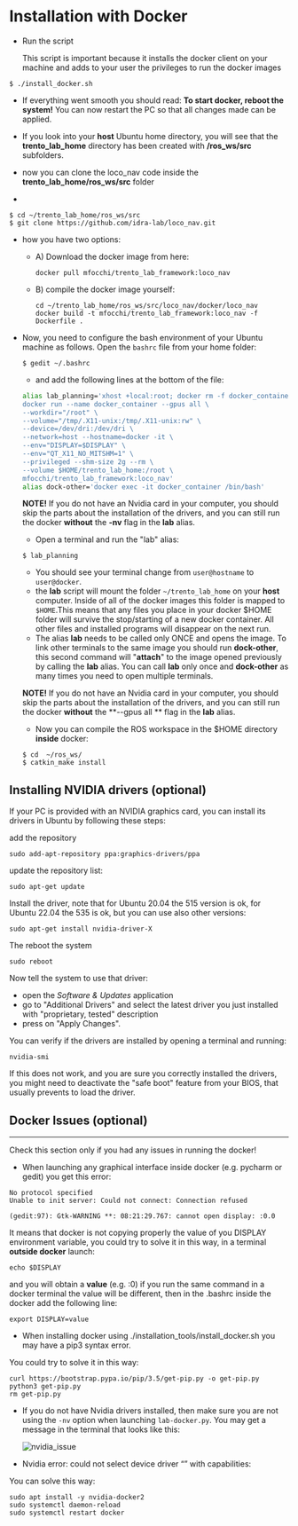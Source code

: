 Installation with Docker
================================================================================

- Run the script 

  [install_docker.sh]: https://github.com/mfocchi/loco_nav/tree/master/install_docker.sh

   This script is important because it installs the docker client on your machine and adds to your user the privileges to run the docker images

```
$ ./install_docker.sh
```
- If everything went smooth you should read: **To start docker, reboot the system!** You can now restart the PC so that all changes made can be applied.

- If you look into your **host** Ubuntu home directory, you will see that the **trento_lab_home** directory has been created with **/ros_ws/src** subfolders.

- now you can clone the loco_nav code inside the  **trento_lab_home/ros_ws/src** folder

- 


```
$ cd ~/trento_lab_home/ros_ws/src
$ git clone https://github.com/idra-lab/loco_nav.git
```

- how you have two options: 

  - A) Download the docker image from here:	

    ```
    docker pull mfocchi/trento_lab_framework:loco_nav
    ```

  - B) compile the docker image yourself:

    ```
    cd ~/trento_lab_home/ros_ws/src/loco_nav/docker/loco_nav
    docker build -t mfocchi/trento_lab_framework:loco_nav -f Dockerfile .
    ```

- Now, you need to configure the bash environment of your Ubuntu machine as follows. Open the `bashrc` file from your home folder:


  ```
  $ gedit ~/.bashrc
  ```

  -  and add the following lines at the bottom of the file:

  ```bash
  alias lab_planning='xhost +local:root; docker rm -f docker_container || true; \
  docker run --name docker_container --gpus all \
  --workdir="/root" \
  --volume="/tmp/.X11-unix:/tmp/.X11-unix:rw" \
  --device=/dev/dri:/dev/dri \
  --network=host --hostname=docker -it \
  --env="DISPLAY=$DISPLAY" \
  --env="QT_X11_NO_MITSHM=1" \
  --privileged --shm-size 2g --rm \
  --volume $HOME/trento_lab_home:/root \
  mfocchi/trento_lab_framework:loco_nav'
  alias dock-other='docker exec -it docker_container /bin/bash'
  ```



  **NOTE!** If you do not have an Nvidia card in your computer, you should skip the parts about the installation of the drivers, and you can still run the docker **without** the **-nv** flag in the **lab** alias.

  - Open a terminal and run the "lab" alias:

  ```
  $ lab_planning
  ```

  - You should see your terminal change from `user@hostname` to `user@docker`. 
  - the **lab** script will mount the folder `~/trento_lab_home` on your **host** computer. Inside of all of the docker images this folder is mapped to `$HOME`.This means that any files you place   in your docker $HOME folder will survive the stop/starting of a new docker container. All other files and installed programs will disappear on the next run. 
  - The alias **lab** needs to be called only ONCE and opens the image. To link other terminals to the same image you should run **dock-other**, this second command will "**attach**" to the image opened previously by calling the **lab** alias.  You can call **lab** only once and **dock-other** as many times you need to open multiple terminals.

  **NOTE!** If you do not have an Nvidia card in your computer, you should skip the parts about the installation of the drivers, and you can still run the docker **without** the **--gpus all ** flag in the **lab** alias. 

  - Now you can compile the ROS workspace in the $HOME directory **inside** docker:


  ```
  $ cd  ~/ros_ws/
  $ catkin_make install
  ```



Installing NVIDIA drivers (optional)
--------------

If your PC is provided with an NVIDIA graphics card, you can install its drivers in Ubuntu by following these steps:

add the repository

```
sudo add-apt-repository ppa:graphics-drivers/ppa
```

update the repository list:

```
sudo apt-get update
```

Install the driver, note that for Ubuntu 20.04 the 515 version is ok, for Ubuntu 22.04 the 535 is ok, but you can use also other versions:

```
sudo apt-get install nvidia-driver-X
```

The reboot the system

```
sudo reboot
```

Now tell the system to use that driver:

* open the _Software & Updates_ application
* go to "Additional Drivers" and select the latest driver you just installed with "proprietary, tested" description
* press on "Apply Changes".

You can verify if the drivers are installed by opening a terminal and running:

```
nvidia-smi
```

If this does not work, and you are sure you correctly installed the drivers, you might need to deactivate the "safe boot" feature from your BIOS, that usually prevents to load the driver. 



## Docker Issues (optional)

--------------------------------------------------------------------------------

<a name="docker_issues"></a>

Check this section only if you had any issues in running the docker!

- When launching any graphical interface inside docker (e.g. pycharm or gedit) you get this error:

```
No protocol specified
Unable to init server: Could not connect: Connection refused

(gedit:97): Gtk-WARNING **: 08:21:29.767: cannot open display: :0.0
```

It means that docker is not copying properly the value of you DISPLAY environment variable, you could try to solve it in this way, in a terminal **outside docker** launch:

```
echo $DISPLAY
```

and you will obtain a **value**  (e.g. :0) if you run the same command in a docker terminal the value will be different, then in the .bashrc inside the docker add the following line:

```
export DISPLAY=value
```

- When installing docker using ./installation_tools/install_docker.sh you may have a pip3 syntax error. 

You could try to solve it in this way:

```
curl https://bootstrap.pypa.io/pip/3.5/get-pip.py -o get-pip.py
python3 get-pip.py
rm get-pip.py
```

- If you do not have Nvidia drivers installed, then make sure you are not using the `-nv` option when launching `lab-docker.py`. You may get a message in the terminal that looks like this:

  ![nvidia_issue](uploads/cd09602de0f7edd1e0432359754f495c/nvidia_issue.jpeg)

  

- Nvidia error: could not select device driver “” with capabilities:

You can solve this way:

```
sudo apt install -y nvidia-docker2
sudo systemctl daemon-reload
sudo systemctl restart docker
```







